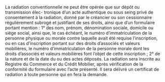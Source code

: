 La radiation conventionnelle ne peut être opérée que sur dépôt ou transmission élec-
tronique d’un acte authentique ou sous seing privé de consentement à la radiation, donné par
le créancier ou son cessionnaire régulièrement subrogé et justifiant de ses droits, ainsi que
d’un formulaire portant mention :
1° des nom, prénom, dénomination sociale, domicile ou siège social, ainsi que, le cas
échéant, le numéro d’immatriculation de la personne physique ou morale contre laquelle
avait été requise l’inscription, ou en cas d’inscription portant sur des droits d’associés et
valeurs mobilières, le numéro d’immatriculation de la personne morale dont les droits
d’associés et valeurs mobilières font l’objet de cette inscription ;
2° de la nature et de la date du ou des actes déposés.
La radiation sera inscrite au Registre du Commerce et du Crédit Mobilier, après
vérification de la conformité du formulaire avec l’acte présenté.
Il sera délivré un certificat de radiation à toute personne qui en fera la
demande.